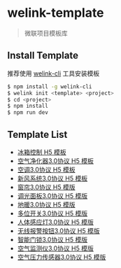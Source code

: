# welink-template

> 微联项目模板库

## Install Template

推荐使用 [welink-cli](https://github.com/jd-smart-fe/welink-cli) 工具安装模板

```bash
$ npm install -g welink-cli
$ welink init <template> <project>
$ cd <project>
$ npm install
$ npm run dev
```

## Template List

- [冰箱控制 H5 模板](https://github.com/jd-smart-fe/welink-template/tree/master/fridge-template)
- [空气净化器3.0协议 H5 模板](https://github.com/jd-smart-fe/welink-template/tree/master/aircleaner-JL3-template)
- [空调3.0协议 H5 模板](https://github.com/jd-smart-fe/welink-template/tree/master/airconditioner-JL3-template)
- [新风系统3.0协议 H5 模板](https://github.com/jd-smart-fe/welink-template/tree/master/airpurifier-JL3-template)
- [窗帘3.0协议 H5 模版](https://github.com/jd-smart-fe/welink-template/tree/master/curtain-JL3-template)
- [调光面板3.0协议 H5 模版](https://github.com/jd-smart-fe/welink-template/tree/master/dimmer-JL3-template)
- [地暖3.0协议 H5 模版](https://github.com/jd-smart-fe/welink-template/tree/master/floorHeating-JL3-template)
- [多位开关3.0协议 H5 模版](https://github.com/jd-smart-fe/welink-template/tree/master/panelSwitch-JL3-template)
- [人体感应灯3.0协议 H5 模版](https://github.com/jd-smart-fe/welink-template/tree/master/inductionLight-JL3-template)
- [无线报警按钮3.0协议 H5 模版](https://github.com/jd-smart-fe/welink-template/tree/master/alarmbutton-JL3-template)
- [智能门锁3.0协议 H5 模版](https://github.com/jd-smart-fe/welink-template/tree/master/smartLock-JL3-template)
- [空气监测仪3.0协议 H5 模版](https://github.com/jd-smart-fe/welink-template/tree/master/airMonitoring-JL3-template)
- [空气压力传感器3.0协议 H5 模版](https://github.com/jd-smart-fe/welink-template/tree/master/airPressure-JL3-template)
